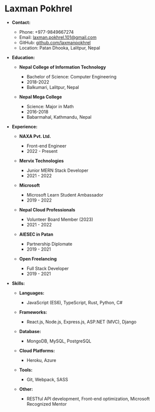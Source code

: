 
# Laxman Pokhrel

- **Contact:**
  - Phone: +977-9849667274
  - Email: laxman.pokhrel.101@gmail.com
  - GitHub: [github.com/laxmanpokhrel](https://www.github.com/laxmanpokhrel)
  - Location: Patan Dhooka, Lalitpur, Nepal

- **Education:**
  - **Nepal College of Information Technology**
    - Bachelor of Science: Computer Engineering
    - 2018-2022
    - Balkumari, Lalitpur, Nepal

  - **Nepal Mega College**
    - Science: Major in Math
    - 2016-2018
    - Babarmahal, Kathmandu, Nepal

- **Experience:**
  - **NAXA Pvt. Ltd.**
    - Front-end Engineer
    - 2022 - Present

  - **Mervix Technologies**
    - Junior MERN Stack Developer
    - 2021 - 2022

  - **Microsoft**
    - Microsoft Learn Student Ambassador
    - 2019 - 2022

  - **Nepal Cloud Professionals**
    - Volunteer Board Member (2023)
    - 2021 - 2022

  - **AIESEC in Patan**
    - Partnership Diplomate
    - 2019 - 2021

  - **Open Freelancing**
    - Full Stack Developer
    - 2019 - 2021

- **Skills:**
  - **Languages:**
    - JavaScript (ES6), TypeScript, Rust, Python, C#

  - **Frameworks:**
    - React.js, Node.js, Express.js, ASP.NET (MVC), Django

  - **Database:**
    - MongoDB, MySQL, PostgreSQL

  - **Cloud Platforms:**
    - Heroku, Azure

  - **Tools:**
    - Git, Webpack, SASS

  - **Other:**
    - RESTful API development, Front-end optimization, Microsoft Recognized Mentor
